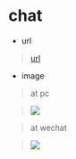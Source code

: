 # chat

- url

> [url](http://zsl_chat.meteor.com/ "http://zsl_chat.meteor.com/")

- image

> at pc

> ![](https://github.com/yy1300326388/chat/blob/master/images/image_pc.png)

> at wechat

> ![](https://github.com/yy1300326388/chat/blob/master/images/image_mobile.png)
